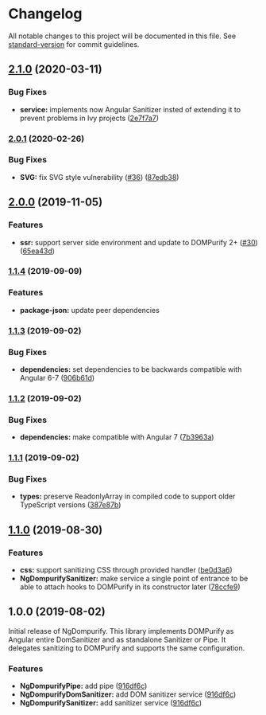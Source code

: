 # Changelog

All notable changes to this project will be documented in this file. See [standard-version](https://github.com/conventional-changelog/standard-version) for commit guidelines.

## [2.1.0](https://github.com/TinkoffCreditSystems/ng-dompurify/compare/v2.0.1...v2.1.0) (2020-03-11)

### Bug Fixes

-   **service:** implements now Angular Sanitizer insted of extending it to prevent problems in Ivy projects ([2e7f7a7](https://github.com/TinkoffCreditSystems/ng-dompurify/commit/2e7f7a7))

### [2.0.1](https://github.com/TinkoffCreditSystems/ng-dompurify/compare/v2.0.0...v2.0.1) (2020-02-26)

### Bug Fixes

-   **SVG:** fix SVG style vulnerability ([#36](https://github.com/TinkoffCreditSystems/ng-dompurify/issues/36)) ([87edb38](https://github.com/TinkoffCreditSystems/ng-dompurify/commit/87edb38))

## [2.0.0](https://github.com/TinkoffCreditSystems/ng-dompurify/compare/v1.1.1...v2.0.0) (2019-11-05)

### Features

-   **ssr:** support server side environment and update to DOMPurify 2+ ([#30](https://github.com/TinkoffCreditSystems/ng-dompurify/issues/30)) ([65ea43d](https://github.com/TinkoffCreditSystems/ng-dompurify/commit/65ea43d))

### [1.1.4](https://github.com/TinkoffCreditSystems/ng-dompurify/compare/v1.1.1...v1.1.4) (2019-09-09)

### Features

-   **package-json:** update peer dependencies

### [1.1.3](https://github.com/TinkoffCreditSystems/ng-dompurify/compare/v1.1.1...v1.1.3) (2019-09-02)

### Bug Fixes

-   **dependencies:** set dependencies to be backwards compatible with Angular 6-7 ([906b61d](https://github.com/TinkoffCreditSystems/ng-dompurify/commit/906b61d))

### [1.1.2](https://github.com/TinkoffCreditSystems/ng-dompurify/compare/v1.1.1...v1.1.2) (2019-09-02)

### Bug Fixes

-   **dependencies:** make compatible with Angular 7 ([7b3963a](https://github.com/TinkoffCreditSystems/ng-dompurify/commit/7b3963a))

### [1.1.1](https://github.com/TinkoffCreditSystems/ng-dompurify/compare/v1.1.0...v1.1.1) (2019-09-02)

### Bug Fixes

-   **types:** preserve ReadonlyArray in compiled code to support older TypeScript versions ([387e87b](https://github.com/TinkoffCreditSystems/ng-dompurify/commit/387e87b))

## [1.1.0](https://github.com/TinkoffCreditSystems/ng-dompurify/compare/v1.0.0...v1.1.0) (2019-08-30)

### Features

-   **css:** support sanitizing CSS through provided handler ([be0d3a6](https://github.com/TinkoffCreditSystems/ng-dompurify/commit/be0d3a6))
-   **NgDompurifySanitizer:** make service a single point of entrance to be able to attach hooks to DOMPurify in its constructor later ([78ccfe9](https://github.com/TinkoffCreditSystems/ng-dompurify/commit/78ccfe9))

## 1.0.0 (2019-08-02)

Initial release of NgDompurify. This library implements DOMPurify as Angular entire DomSanitizer and as standalone Sanitizer or Pipe. It delegates sanitizing to DOMPurify and supports the same configuration.

### Features

-   **NgDompurifyPipe:** add pipe ([916df6c](https://github.com/TinkoffCreditSystems/ng-dompurify/commit/916df6c))
-   **NgDompurifyDomSanitizer:** add DOM sanitizer service ([916df6c](https://github.com/TinkoffCreditSystems/ng-dompurify/commit/916df6c))
-   **NgDompurifySanitizer:** add sanitizer service ([916df6c](https://github.com/TinkoffCreditSystems/ng-dompurify/commit/916df6c))
